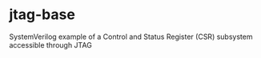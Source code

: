 # jtag-base
SystemVerilog example of a Control and Status Register (CSR) subsystem accessible through JTAG
